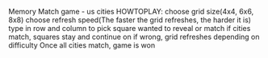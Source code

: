 Memory Match game - us cities
HOWTOPLAY: choose grid size(4x4, 6x6, 8x8)
           choose refresh speed(The faster the grid refreshes, the harder it is)
           type in row and column to pick square wanted to reveal or match
           if cities match, squares stay and continue on
           if wrong, grid refreshes depending on difficulty
           Once all cities match, game is won
